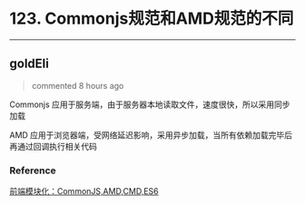 
 # 123. Commonjs规范和AMD规范的不同 
  
 ***
## goldEli 
 > commented 8 hours ago 

Commonjs 应用于服务端，由于服务器本地读取文件，速度很快，所以采用同步加载

AMD 应用于浏览器端，受网络延迟影响，采用异步加载，当所有依赖加载完毕后再通过回调执行相关代码

### Reference

[前端模块化：CommonJS,AMD,CMD,ES6](https://juejin.im/post/5aaa37c8f265da23945f365c)
